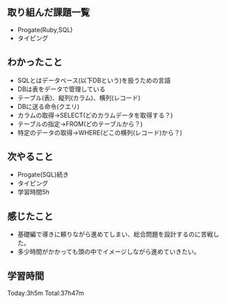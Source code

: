 ## 取り組んだ課題一覧
 - Progate(Ruby,SQL)
 - タイピング
## わかったこと
 -  SQLとはデータベース(以下DBという)を扱うための言語
 - DBは表をデータで管理している
 - テーブル(表)、縦列(カラム)、横列(レコード)
 - DBに送る命令(クエリ)
 - カラムの取得→SELECT(どのカラムデータを取得する？)
 - テーブルの指定→FROM(どのテーブルから？)
 - 特定のデータの取得→WHERE(どこの横列(レコード)から？)
## 次やること
 - Progate(SQL)続き
 - タイピング
 - 学習時間5h
## 感じたこと
 - 基礎編で導きに頼りながら進めてしまい、総合問題を設計するのに苦戦した。
 - 多少時間がかかっても頭の中でイメージしながら進めていきたい。
## 学習時間
Today:3h5m  Total:37h47m